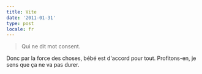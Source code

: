 ```yaml
---
title: Vite
date: '2011-01-31'
type: post
locale: fr
---
```


> Qui ne dit mot consent.

Donc par la force des choses, bébé est d'accord pour tout. Profitons-en, je sens que ça ne va pas durer.
